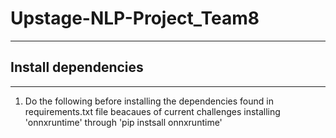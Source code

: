 # Upstage-NLP-Project_Team8
---
## Install dependencies
---
1. Do the following before installing the dependencies found in requirements.txt file beacaues of current challenges installing 'onnxruntime' through 'pip instsall onnxruntime'
